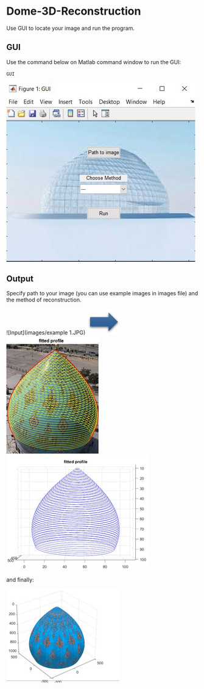 # Dome-3D-Reconstruction
Use GUI to locate your image and run the program. 

## GUI

Use the command below on Matlab command window to run the GUI:

```bash
GUI
```

![the GUI](images/6.JPG)

## Output

Specify path to your image (you can use example images in images file) and the method of reconstruction.

![Input](images/example 1.JPG)
![](images/arrow.JPG)
![Fitted profile](images/2.JPG)
![Fitted profile](images/3.JPG)

and finally:

![3D Model](images/5.JPG)

